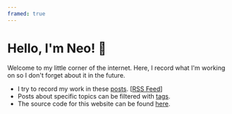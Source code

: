 ```yaml
---
framed: true
---
```


# Hello, I'm Neo! 👋

Welcome to my little corner of the internet. Here,
I record what I'm working on so I don't forget about it in the future.

- I try to record my work in these [posts](./posts). [[RSS Feed](./index.xml)]
- Posts about specific topics can be filtered with [tags](./tags).
- The source code for this website can be found
  [here](https://github.com/neovasudeva/neovasudeva.github.io).

